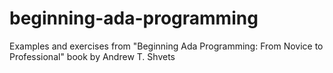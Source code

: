 # beginning-ada-programming
Examples and exercises from "Beginning Ada Programming: From Novice to Professional" book by Andrew T. Shvets
